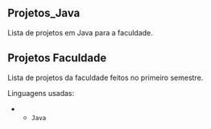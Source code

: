 ## Projetos_Java

Lista de projetos em Java para a faculdade.
## Projetos Faculdade

Lista de projetos da faculdade feitos no primeiro semestre.

Linguagens usadas:

- - `Java`

